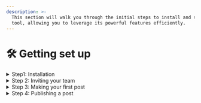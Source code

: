 ```yaml
---
description: >-
  This section will walk you through the initial steps to install and set up the
  tool, allowing you to leverage its powerful features efficiently.
---
```


# 🛠 Getting set up

<details>

<summary>Step1: Installation</summary>



</details>

<details>

<summary>Step 2: Inviting your team</summary>



</details>

<details>

<summary>Step 3: Making your first post</summary>



</details>

<details>

<summary>Step 4: Publishing a post</summary>



</details>
